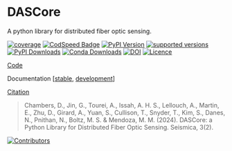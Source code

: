 # DASCore

A python library for distributed fiber optic sensing.

[![coverage](https://codecov.io/gh/dasdae/dascore/branch/master/graph/badge.svg)](https://codecov.io/gh/dasdae/dascore)
[![CodSpeed Badge](https://img.shields.io/endpoint?url=https://codspeed.io/badge.json)](https://codspeed.io/DASDAE/dascore)
[![PyPI Version](https://img.shields.io/pypi/v/dascore.svg)](https://pypi.python.org/pypi/dascore)
[![supported versions](https://img.shields.io/pypi/pyversions/dascore.svg?label=python_versions)](https://pypi.python.org/pypi/dascore)
[![PyPI Downloads](https://img.shields.io/pypi/dm/dascore.svg?label=pypi)](https://pypi.org/project/dascore/)
[![Conda Downloads](https://img.shields.io/conda/dn/conda-forge/dascore.svg?label=conda)](https://github.com/conda-forge/dascore-feedstock)
[![DOI](https://zenodo.org/badge/422627477.svg)](https://zenodo.org/badge/latestdoi/422627477)
[![Licence](https://www.gnu.org/graphics/lgplv3-88x31.png)](https://www.gnu.org/licenses/lgpl.html)

[Code](https://github.com/DASDAE/dascore)

Documentation [[stable](https://dascore.org), [development](https://dascore.netlify.app/)]

[Citation](https://seismica.library.mcgill.ca/article/view/1184)

> Chambers, D., Jin, G., Tourei, A., Issah, A. H. S., Lellouch, A., Martin, E., Zhu, D., Girard, A., Yuan, S., Cullison, T., Snyder, T., Kim, S., Danes, N., Pnithan, N., Boltz, M. S. & Mendoza, M. M. (2024). DASCore: a Python Library for Distributed Fiber Optic Sensing. Seismica, 3(2).

[![Contributors](https://contrib.rocks/image?repo=DASDAE/dascore)](https://github.com/DASDAE/dascore/graphs/contributors)
